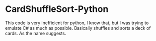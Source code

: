 # CardShuffleSort-Python
This code is very inefficient for python, I know that, but I was trying to emulate C# as much as possible.
Basically shuffles and sorts a deck of cards. As the name suggests.
